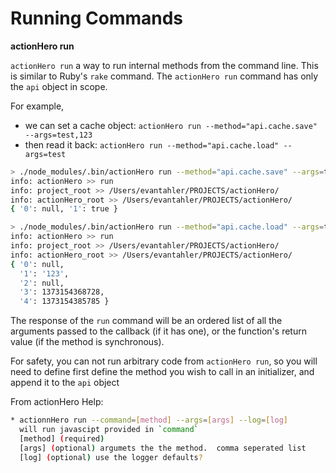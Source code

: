 # Running Commands

**actionHero run**

`actionHero run` a way to run internal methods from the command line.  This is similar to Ruby's `rake` command.  The `actionHero run` command has only the `api` object in scope.  

For example, 

- we can set a cache object: `actionHero run --method="api.cache.save" --args=test,123`
- then read it back: `actionHero run --method="api.cache.load" --args=test`

``` bash
> ./node_modules/.bin/actionHero run --method="api.cache.save" --args=test,123
info: actionHero >> run
info: project_root >> /Users/evantahler/PROJECTS/actionHero/
info: actionHero_root >> /Users/evantahler/PROJECTS/actionHero/
{ '0': null, '1': true }

> ./node_modules/.bin/actionHero run --method="api.cache.load" --args=test
info: actionHero >> run
info: project_root >> /Users/evantahler/PROJECTS/actionHero/
info: actionHero_root >> /Users/evantahler/PROJECTS/actionHero/
{ '0': null,
  '1': '123',
  '2': null,
  '3': 1373154368728,
  '4': 1373154385785 }
```

The response of the `run` command will be an ordered list of all the arguments passed to the callback (if it has one), or the function's return value (if the method is synchronous).

For safety, you can not run arbitrary code from `actionHero run`, so you will need to define first define the method you wish to call in an initializer, and append it to the `api` object

From actionHero Help:

```bash
* actionnHero run --command=[method] --args=[args] --log=[log]
  will run javascipt provided in `command`
  [method] (required)
  [args] (optional) argumets the the method.  comma seperated list
  [log] (optional) use the logger defaults?
```